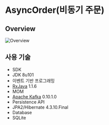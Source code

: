 # AsyncOrder(비동기 주문)
## Overview
![Overview](https://cloud.githubusercontent.com/assets/16472109/21830106/ec1d6246-d7dd-11e6-8010-3aae05e1e24b.png)

## 사용 기술
- SDK
 - JDK 8u101
- 이벤트 기반 프로그래밍
 - [RxJava](https://github.com/ReactiveX/RxJava) 1.1.6
- MOM
 - [Apache Kafka](https://kafka.apache.org/) 0.10.1.0
- Persistence API
 - JPA2/Hibernate 4.3.10.Final
- Database
 - SQLite
